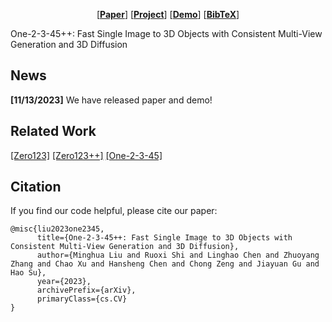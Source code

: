 
<p align="center">
  [<a href=""><strong>Paper</strong></a>]
  [<a href="https://sudo-ai-3d.github.io/One2345plus.github.io/"><strong>Project</strong></a>]
  [<a href=""><strong>Demo</strong></a>]
  [<a href="#citation"><strong>BibTeX</strong></a>]
</p>



One-2-3-45++: Fast Single Image to 3D Objects with Consistent Multi-View Generation and 3D Diffusion



## News
**[11/13/2023]**
We have released paper and demo!

## Related Work
[\[Zero123\]](https://github.com/cvlab-columbia/zero123)
[\[Zero123++\]](https://github.com/SUDO-AI-3D/zero123plus)
[\[One-2-3-45\]](https://one-2-3-45.github.io)


## Citation

If you find our code helpful, please cite our paper:

```
@misc{liu2023one2345,
      title={One-2-3-45++: Fast Single Image to 3D Objects with Consistent Multi-View Generation and 3D Diffusion}, 
      author={Minghua Liu and Ruoxi Shi and Linghao Chen and Zhuoyang Zhang and Chao Xu and Hansheng Chen and Chong Zeng and Jiayuan Gu and Hao Su},
      year={2023},
      archivePrefix={arXiv},
      primaryClass={cs.CV}
}
```
